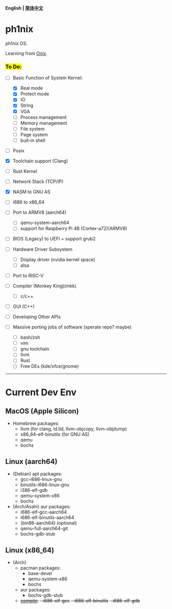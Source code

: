 **English | [简体中文](./src/docs/translations/zh_cn/README_zh_cn.md)**<br>

# ph1nix

ph1nix OS.

Learning from [Onix](<https://github.com/StevenBaby/onix>).

### <mark>To Do:<mark>

- [ ] Basic Function of System Kernel:
    
    - [x] Real mode
    - [x] Protect mode
    - [x] IO
    - [x] String
    - [x] VGA
    - [ ] Process management
    - [ ] Memory management
    - [ ] File system
    - [ ] Page system
    - [ ] buit-in shell

- [ ] Posix

- [x] Toolchain support (Clang)

- [ ] Rust Kernel

- [ ] Network Stack (TCP/IP)

- [x] NASM to GNU AS

- [ ] i686 to x86_64

- [ ] Port to ARMV8 (aarch64)
  
  - [ ] qemu-system-aarch64
  - [ ] support for Raspberry Pi 4B (Cortex-a72)(ARMV8)

- [ ] BIOS (Legacy) to UEFI + support grub2

- [ ] Hardware Driver Subsystem

  - [ ] Display driver (nvidia kernel space)
  - [ ] alsa

- [ ] Port to RISC-V

- [ ] Compiler (Monkey King)(mkk)

  - [ ] c/c++

- [ ] GUI (C++)

- [ ] Developing Other APIs

- [ ] Massive porting jobs of software (sperate repo? maybe)

  - [ ] bash/zsh
  - [ ] vim
  - [ ] gnu toolchain
  - [ ] llvm
  - [ ] Rust
  - [ ] Free DEs (kde/xfce/gnome)
---

# Current Dev Env
## MacOS (Apple Silicon)
- Homebrew packages:
  - llvm (for clang, ld.lld, llvm-objcopy, llvm-objdump)
  - x86_64-elf-binutils (for GNU AS)
  - qemu
  - bochs
## Linux (aarch64) 
- (Debian) apt packages:
  - gcc-i686-linux-gnu
  - binutils-i686-linux-gnu
  - i386-elf-gdb
  - qemu-system-x86
  - bochs
- (Arch/Asahi) aur packages:
  - i686-elf-gcc-aarch64 
  - i686-elf-binutils-aarch64 
  - (bin86-aarch64) (optional)
  - qemu-full-aarch64-git 
  - bochs-gdb-stub 
## Linux (x86_64) 
- (Arch) 
  - pacman packages:
    - base-devel
    - qemu-system-x86
    - bochs
  - aur packages:
    - bochs-gdb-stub
  - ~~[compile](<tools/build-tool-chains/build-tool-chains-arch-linux-x86_64.md>):~~
    ~~- i686-elf-gcc~~
    ~~- i686-elf-binutils~~
    ~~- i686-elf-gdb~~
